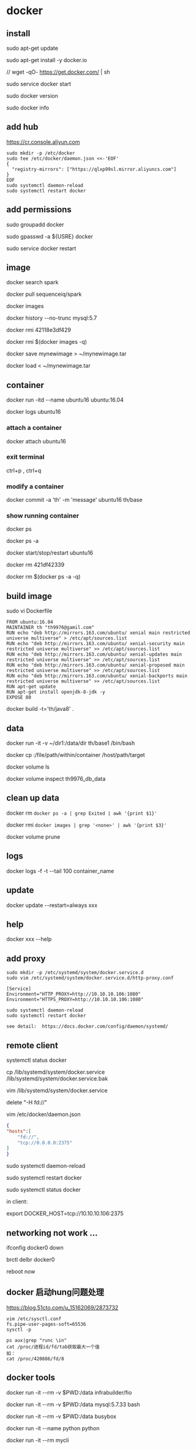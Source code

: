 # docker

## install
sudo apt-get update

sudo apt-get install -y docker.io

// wget -qO- https://get.docker.com/ | sh

sudo service docker start

sudo docker version

sudo docker info

## add hub
https://cr.console.aliyun.com

```
sudo mkdir -p /etc/docker
sudo tee /etc/docker/daemon.json <<-'EOF'
{
  "registry-mirrors": ["https://qlxp99sl.mirror.aliyuncs.com"]
}
EOF
sudo systemctl daemon-reload
sudo systemctl restart docker
```

## add permissions
sudo groupadd docker

sudo gpasswd -a ${USRE} docker

sudo service docker restart

## image
docker search spark

docker pull sequenceiq/spark

docker images

docker history --no-trunc  mysql:5.7

docker rmi 42118e3df429

docker rmi $(docker images -q)

docker save mynewimage > ~/mynewimage.tar

docker load < ~/mynewimage.tar


## container
docker run -itd --name ubuntu16 ubuntu:16.04

docker logs ubuntu16

### attach a container
docker attach ubuntu16

### exit terminal
ctrl+p , ctrl+q

### modify a container
docker commit -a 'th' -m 'message' ubuntu16 th/base

### show running container
docker ps

docker ps -a

docker start/stop/restart ubuntu16

docker rm 421df42339

docker rm $(docker ps -a -q)

## build image
sudo vi Dockerfile
```
FROM ubuntu:16.04
MAINTAINER th "th9976@gamil.com"
RUN echo "deb http://mirrors.163.com/ubuntu/ xenial main restricted universe multiverse" > /etc/apt/sources.list
RUN echo "deb http://mirrors.163.com/ubuntu/ xenial-security main restricted universe multiverse" >> /etc/apt/sources.list
RUN echo "deb http://mirrors.163.com/ubuntu/ xenial-updates main restricted universe multiverse" >> /etc/apt/sources.list
RUN echo "deb http://mirrors.163.com/ubuntu/ xenial-proposed main restricted universe multiverse" >> /etc/apt/sources.list
RUN echo "deb http://mirrors.163.com/ubuntu/ xenial-backports main restricted universe multiverse" >> /etc/apt/sources.list
RUN apt-get update
RUN apt-get install openjdk-8-jdk -y
EXPOSE 80
```
docker build -t='th/java8' .

## data
docker run -it -v ~/dir1:/data/dir th/base1 /bin/bash

docker cp <containerId>:/file/path/within/container /host/path/target

docker volume ls

docker volume inspect th9976_db_data


## clean up data
docker rm `docker ps -a | grep Exited | awk '{print $1}'`  

docker rmi  `docker images | grep '<none>' | awk '{print $3}'` 

docker volume prune

## logs
docker logs -f -t --tail 100 container_name

## update 
docker update --restart=always xxx

## help
docker xxx --help

## add proxy
```
sudo mkdir -p /etc/systemd/system/docker.service.d
sudo vim /etc/systemd/system/docker.service.d/http-proxy.conf

[Service]
Environment="HTTP_PROXY=http://10.10.10.106:1080"
Environment="HTTPS_PROXY=http://10.10.10.106:1080"

sudo systemctl daemon-reload
sudo systemctl restart docker

see detail:  https://docs.docker.com/config/daemon/systemd/

```

## remote client
systemctl status docker

cp /lib/systemd/system/docker.service /lib/systemd/system/docker.service.bak

vim /lib/systemd/system/docker.service

delete "-H fd://"

vim /etc/docker/daemon.json 
```json
{
"hosts":[
    "fd://",
    "tcp://0.0.0.0:2375"
]
}
```
sudo systemctl daemon-reload

sudo systemctl restart docker

sudo systemctl status docker

in client:

export DOCKER_HOST=tcp://10.10.10.106:2375

## networking not work ...
ifconfig docker0 down

brctl delbr docker0

reboot now 

## docker 启动hung问题处理
https://blog.51cto.com/u_15162069/2873732
```
vim /etc/sysctl.conf
fs.pipe-user-pages-soft=65536
sysctl -p

ps aux|grep "runc \in"
cat /proc/进程id/fd/tab获取最大一个值
如：
cat /proc/420886/fd/8
```

## docker tools 
docker run -it --rm -v $PWD:/data infrabuilder/fio

docker run -it --rm -v $PWD:/data mysql:5.7.33 bash

docker run -it --rm -v $PWD:/data busybox

docker run -it --name python python

docker run -it --rm  mycli


